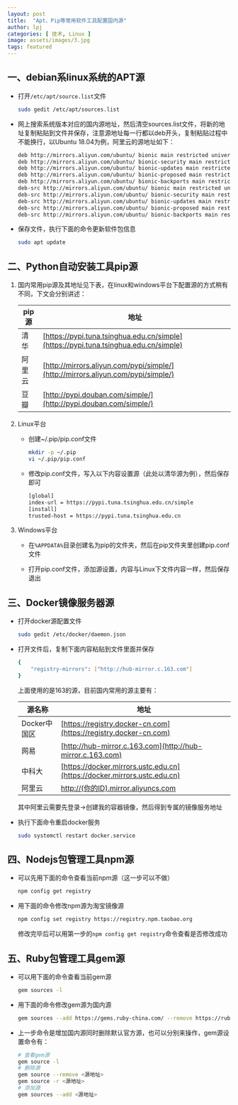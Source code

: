 ```yaml
---
layout: post
title:  "Apt、Pip等常用软件工具配置国内源"
author: lpj
categories: [ 技术, Linux ]
image: assets/images/3.jpg
tags: featured
---
```


## 一、debian系linux系统的APT源

* 打开`/etc/apt/source.list`文件
  ```bash
  sudo gedit /etc/apt/sources.list
  ```

* 网上搜索系统版本对应的国内源地址，然后清空sources.list文件，将新的地址复制粘贴到文件并保存，注意源地址每一行都以deb开头，复制粘贴过程中不能换行，以Ubuntu 18.04为例，阿里云的源地址如下：
  ```bash
  deb http://mirrors.aliyun.com/ubuntu/ bionic main restricted universe multiverse
  deb http://mirrors.aliyun.com/ubuntu/ bionic-security main restricted universe multiverse
  deb http://mirrors.aliyun.com/ubuntu/ bionic-updates main restricted universe multiverse
  deb http://mirrors.aliyun.com/ubuntu/ bionic-proposed main restricted universe multiverse
  deb http://mirrors.aliyun.com/ubuntu/ bionic-backports main restricted universe multiverse
  deb-src http://mirrors.aliyun.com/ubuntu/ bionic main restricted universe multiverse
  deb-src http://mirrors.aliyun.com/ubuntu/ bionic-security main restricted universe multiverse
  deb-src http://mirrors.aliyun.com/ubuntu/ bionic-updates main restricted universe multiverse
  deb-src http://mirrors.aliyun.com/ubuntu/ bionic-proposed main restricted universe multiverse
  deb-src http://mirrors.aliyun.com/ubuntu/ bionic-backports main restricted universe multiverse
  ```
* 保存文件，执行下面的命令更新软件包信息
  ```bash
  sudo apt update
  ```


## 二、Python自动安装工具pip源

1. 国内常用pip源及其地址见下表，在linux和windows平台下配置源的方式稍有不同，下文会分别讲述：

    | pip源 | 地址 |
    | ----- | ---- |
    | 清华 | [https://pypi.tuna.tsinghua.edu.cn/simple](https://pypi.tuna.tsinghua.edu.cn/simple) |
    | 阿里云 | [http://mirrors.aliyun.com/pypi/simple/](http://mirrors.aliyun.com/pypi/simple/) |
    | 豆瓣 | [http://pypi.douban.com/simple/](http://pypi.douban.com/simple/) |

2. Linux平台

    * 创建~/.pip/pip.conf文件
      ```bash
      mkdir -p ~/.pip
      vi ~/.pip/pip.conf
      ```

    * 修改pip.conf文件，写入以下内容设置源（此处以清华源为例），然后保存即可
      ```bash
      [global] 
      index-url = https://pypi.tuna.tsinghua.edu.cn/simple
      [install]
      trusted-host = https://pypi.tuna.tsinghua.edu.cn
      ```
3. Windows平台

    * 在`%APPDATA%`目录创建名为pip的文件夹，然后在pip文件夹里创建pip.conf文件

    * 打开pip.conf文件，添加源设置，内容与Linux下文件内容一样，然后保存退出


## 三、Docker镜像服务器源

* 打开docker源配置文件
  ```bash
  sudo gedit /etc/docker/daemon.json
  ```

* 打开文件后，复制下面内容粘贴到文件里面并保存
  ```bash
  {
      "registry-mirrors": ["http://hub-mirror.c.163.com"]
  }
  ```

  上面使用的是163的源，目前国内常用的源主要有：  

  | 源名称 | 地址 |
  | ------------ | ---- |
  | Docker中国区   | [https://registry.docker-cn.com](https://registry.docker-cn.com) |
  | 网易 | [http://hub-mirror.c.163.com](http://hub-mirror.c.163.com) |
  | 中科大 | [https://docker.mirrors.ustc.edu.cn](https://docker.mirrors.ustc.edu.cn) |
  | 阿里云 | [http://(你的ID).mirror.aliyuncs.com](http://(你的ID).mirror.aliyuncs.com) |
  
  其中阿里云需要先登录->创建我的容器镜像，然后得到专属的镜像服务地址

* 执行下面命令重启docker服务
  ```bash
  sudo systemctl restart docker.service
  ```

## 四、Nodejs包管理工具npm源

* 可以先用下面的命令查看当前npm源（这一步可以不做）
  ```bash
  npm config get registry
  ```

* 用下面的命令修改npm源为淘宝镜像源
  ```bash
  npm config set registry https://registry.npm.taobao.org
  ```

  修改完毕后可以用第一步的`npm config get registry`命令查看是否修改成功
  


## 五、Ruby包管理工具gem源

* 可以用下面的命令查看当前gem源
  ```bash
  gem sources -l
  ```

* 用下面的命令修改gem源为国内源
  ```bash
  gem sources --add https://gems.ruby-china.com/ --remove https://rubygems.org/
  ```

* 上一步命令是增加国内源同时删除默认官方源，也可以分别来操作，gem源设置命令有：
  ```bash
  # 查看gem源
  gem source -l
  # 删除源
  gem source --remove <源地址>
  gem source -r <源地址>
  # 添加源
  gem sources --add <源地址>
  ```

